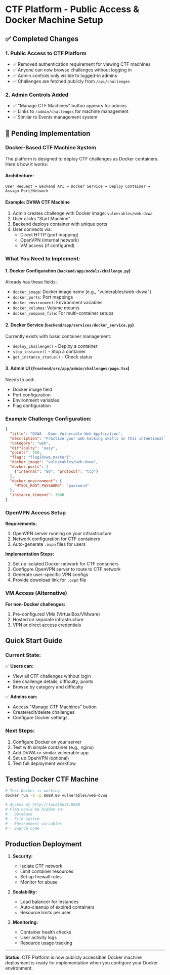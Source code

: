 # CTF Platform - Public Access & Docker Machine Setup

## ✅ Completed Changes

### 1. **Public Access to CTF Platform**
- ✅ Removed authentication requirement for viewing CTF machines
- ✅ Anyone can now browse challenges without logging in
- ✅ Admin controls only visible to logged-in admins
- ✅ Challenges are fetched publicly from `/api/challenges`

### 2. **Admin Controls Added**
- ✅ "Manage CTF Machines" button appears for admins
- ✅ Links to `/admin/challenges` for machine management
- ✅ Similar to Events management system

## 🚧 Pending Implementation

### Docker-Based CTF Machine System

The platform is designed to deploy CTF challenges as Docker containers. Here's how it works:

#### **Architecture:**
```
User Request → Backend API → Docker Service → Deploy Container → Assign Port/Network
```

#### **Example: DVWA CTF Machine**
1. Admin creates challenge with Docker image: `vulnerables/web-dvwa`
2. User clicks "Start Machine"
3. Backend deploys container with unique ports
4. User connects via:
   - Direct HTTP (port mapping)
   - OpenVPN (internal network)
   - VM access (if configured)

### What You Need to Implement:

#### **1. Docker Configuration** (`backend/app/models/challenge.py`)
Already has these fields:
- `docker_image`: Docker image name (e.g., "vulnerables/web-dvwa")
- `docker_ports`: Port mappings
- `docker_environment`: Environment variables
- `docker_volumes`: Volume mounts
- `docker_compose_file`: For multi-container setups

#### **2. Docker Service** (`backend/app/services/docker_service.py`)
Currently exists with basic container management:
- `deploy_challenge()` - Deploy a container
- `stop_instance()` - Stop a container
- `get_instance_status()` - Check status

#### **3. Admin UI** (`frontend/src/app/admin/challenges/page.tsx`)
Needs to add:
- Docker image field
- Port configuration
- Environment variables
- Flag configuration

### Example Challenge Configuration:

```json
{
  "title": "DVWA - Damn Vulnerable Web Application",
  "description": "Practice your web hacking skills on this intentionally vulnerable PHP/MySQL web application.",
  "category": "web",
  "difficulty": "easy",
  "points": 100,
  "flag": "flag{dvwa_master}",
  "docker_image": "vulnerables/web-dvwa",
  "docker_ports": [
    {"internal": "80", "protocol": "tcp"}
  ],
  "docker_environment": {
    "MYSQL_ROOT_PASSWORD": "password"
  },
  "instance_timeout": 3600
}
```

### OpenVPN Access Setup

**Requirements:**
1. OpenVPN server running on your infrastructure
2. Network configuration for CTF containers
3. Auto-generate `.ovpn` files for users

**Implementation Steps:**
1. Set up isolated Docker network for CTF containers
2. Configure OpenVPN server to route to CTF network
3. Generate user-specific VPN configs
4. Provide download link for `.ovpn` file

### VM Access (Alternative)

**For non-Docker challenges:**
1. Pre-configured VMs (VirtualBox/VMware)
2. Hosted on separate infrastructure
3. VPN or direct access credentials

## Quick Start Guide

### Current State:
✅ **Users can:**
- View all CTF challenges without login
- See challenge details, difficulty, points
- Browse by category and difficulty

✅ **Admins can:**
- Access "Manage CTF Machines" button
- Create/edit/delete challenges
- Configure Docker settings

### Next Steps:
1. Configure Docker on your server
2. Test with simple container (e.g., nginx)
3. Add DVWA or similar vulnerable app
4. Set up OpenVPN (optional)
5. Test full deployment workflow

## Testing Docker CTF Machine

```bash
# Test Docker is working
docker run -d -p 8080:80 vulnerables/web-dvwa

# Access at http://localhost:8080
# Flag could be hidden in:
# - Database
# - File system  
# - Environment variables
# - Source code
```

## Production Deployment

1. **Security:**
   - Isolate CTF network
   - Limit container resources
   - Set up firewall rules
   - Monitor for abuse

2. **Scalability:**
   - Load balancer for instances
   - Auto-cleanup of expired containers
   - Resource limits per user

3. **Monitoring:**
   - Container health checks
   - User activity logs
   - Resource usage tracking

---

**Status:** CTF Platform is now publicly accessible! Docker machine deployment is ready for implementation when you configure your Docker environment.

